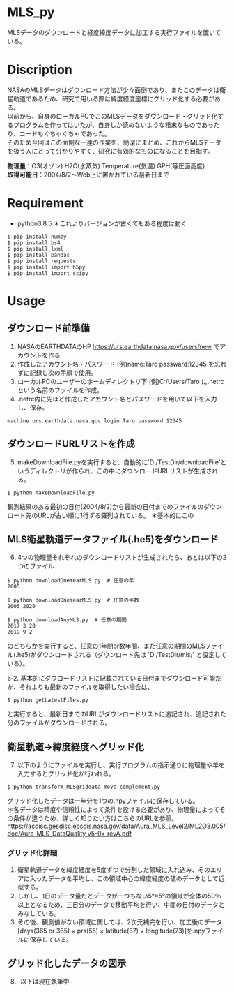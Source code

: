 # MLS_py
MLSデータのダウンロードと経度緯度データに加工する実行ファイルを置いている。

# Discription
NASAのMLSデータはダウンロード方法が少々面倒であり、またこのデータは衛星軌道であるため、研究で用いる際は緯度経度座標にグリッド化する必要がある。  
以前から、自身のローカルPCでこのMLSデータをダウンロード・グリッド化するプログラムを作ってはいたが、自身しか読めないような粗末なものであったり、コードもぐちゃぐちゃであった。  
そのため今回はこの面倒な一連の作業を、簡潔にまとめ、これからMLSデータを扱う人にとって分かりやすく、研究に有効的なものになることを目指す。  

**物理量**：O3(オゾン) H2O(水蒸気) Temperature(気温) GPH(等圧面高度)  
**取得可能日**：2004/8/2～Web上に置かれている最新日まで

# Requirement
- python3.8.5
＊これよりバージョンが古くてもある程度は動く
```
$ pip install numpy
$ pip install bs4
$ pip install lxml
$ pip install pandas
$ pip install requests
$ pip install import h5py
$ pip install import scipy
```

# Usage
## ダウンロード前準備
1. NASAのEARTHDATAのHP https://urs.earthdata.nasa.gov/users/new でアカウントを作る
2. 作成したアカウント名・パスワード (例)name:Taro passward:12345 を忘れずに記録し次の手順で使用。
3. ローカルPCのユーザーのホームディレクトリ下 (例)C:/Users/Taro に.netrc という名前のファイルを作成。
4. .netrc内に先ほど作成したアカウント名とパスワードを用いて以下を入力し、保存。
```
machine urs.earthdata.nasa.gov login Taro password 12345
```

## ダウンロードURLリストを作成
5. makeDownloadFile.pyを実行すると、自動的に'D:/TestDir/downloadFile'というディレクトリが作られ、この中にダウンロードURLリストが生成される。
```
$ python makeDownloadFile.py
```
観測結果のある最初の日付(2004/8/2)から最新の日付までのファイルのダウンロード先のURLが古い順に1行ずる羅列されている。
＊基本的にこの

## MLS衛星軌道データファイル(.he5)をダウンロード
6. 4つの物理量それぞれのダウンロードリストが生成されたら、あとは以下の2つのファイル  
```
$ python downloadOneYearMLS.py  # 任意の年 
2005

$ python downloadOneYearMLS.py  # 任意の年数  
2005 2020

$ python downloadAnyMLS.py  # 任意の期間
2017 3 20
2019 9 2
```
のどちらかを実行すると、任意の1年間or数年間、また任意の期間のMLSファイル(.he5)がダウンロードされる（ダウンロード先は 'D:/TestDir/mls/' と設定している）。

6‐2. 基本的にダウロードリストに記載されている日付までダウンロード可能だか、それよりも最新のファイルを取得したい場合は、
```
$ python getLatestFiles.py
```
と実行すると、最新日までのURLがダウンロードリストに追記され、追記された分のファイルがダウンロードされる。

## 衛星軌道→緯度経度へグリッド化
7. 以下のようにファイルを実行し、実行プログラムの指示通りに物理量や年を入力するとグリッド化が行われる。
```
$ python transform_MLSgriddata_move_complement.py 
```
グリッド化したデータは一年分を1つの.npyファイルに保存している。  
＊各データは精度や信頼性によって条件を設ける必要があり、物理量によってその条件が違うため、詳しく知りたい方はこちらのURLを参照。  
<https://acdisc.gesdisc.eosdis.nasa.gov/data/Aura_MLS_Level2/ML2O3.005/doc/Aura-MLS_DataQuality_v5-0x-revA.pdf>

### グリッド化詳細
1. 衛星軌道データを緯度経度を5度ずつで分割した領域に入れ込み、そのエリアに入ったデータを平均し、この領域中心の緯度経度の値のデータとして近似する。
2. しかし、1日のデータ量だとデータが一つもない5°×5°の領域が全体の50％以上となるため、三日分のデータで移動平均を行い、中間の日付のデータとみなしている。
3. その後、観測値がない領域に関しては、2次元補完を行い、加工後のデータ[days(365 or 365) × prs(55) × latitude(37) × longitude(73)]を.npyファイルに保存している。

## グリッド化したデータの図示
8. -以下は現在執筆中-

